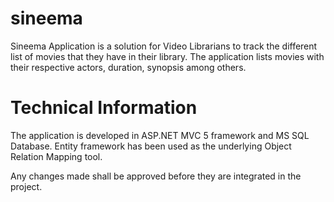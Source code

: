 # sineema
Sineema Application is a solution for Video Librarians to track the different list of movies that they have in their library. The application lists movies with their respective actors, duration, synopsis among others. 

# Technical Information
The application is developed in ASP.NET MVC 5 framework and MS SQL Database. Entity framework has been used as the underlying Object Relation Mapping tool. 

Any changes made shall be approved before they are integrated in the project. 

